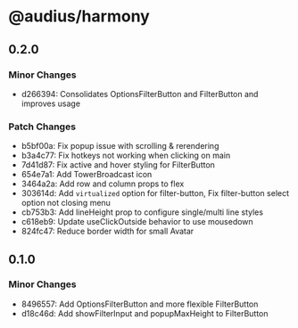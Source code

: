 # @audius/harmony

## 0.2.0

### Minor Changes

- d266394: Consolidates OptionsFilterButton and FilterButton and improves usage

### Patch Changes

- b5bf00a: Fix popup issue with scrolling & rerendering
- b3a4c77: Fix hotkeys not working when clicking on main
- 7d41d87: Fix active and hover styling for FilterButton
- 654e7a1: Add TowerBroadcast icon
- 3464a2a: Add row and column props to flex
- 303614d: Add `virtualized` option for filter-button, Fix filter-button select option not closing menu
- cb753b3: Add lineHeight prop to configure single/multi line styles
- c618eb9: Update useClickOutside behavior to use mousedown
- 824fc47: Reduce border width for small Avatar

## 0.1.0

### Minor Changes

- 8496557: Add OptionsFilterButton and more flexible FilterButton
- d18c46d: Add showFilterInput and popupMaxHeight to FilterButton
